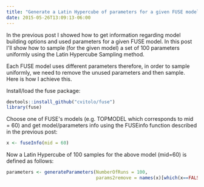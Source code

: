```yaml
---
title: "Generate a Latin Hypercube of parameters for a given FUSE model"
date: 2015-05-26T13:09:13-06:00
---
```


In the previous post I showed how to get information regarding model building options and used parameters for a given FUSE model. In this post I'll show how to sample (for the given model) a set of 100 parameters uniformly using the Latin Hypercube Sampling method.

Each FUSE model uses different parameters therefore, in order to sample uniformly, we need to remove the unused parameters and then sample. Here is how I achieve this.

Install/load the fuse package:

```r    
devtools::install_github("cvitolo/fuse")
library(fuse)
```

Choose one of FUSE's models (e.g. TOPMODEL which corresponds to mid = 60) and get model/parameters info using the FUSEinfo function described in the previous post:

```r  
x <- fuseInfo(mid = 60)
```

Now a Latin Hypercube of 100 samples for the above model (mid=60) is defined as follows:

```r 
parameters <- generateParameters(NumberOfRuns = 100, 
                                 params2remove = names(x)[which(x==FALSE)])
```
